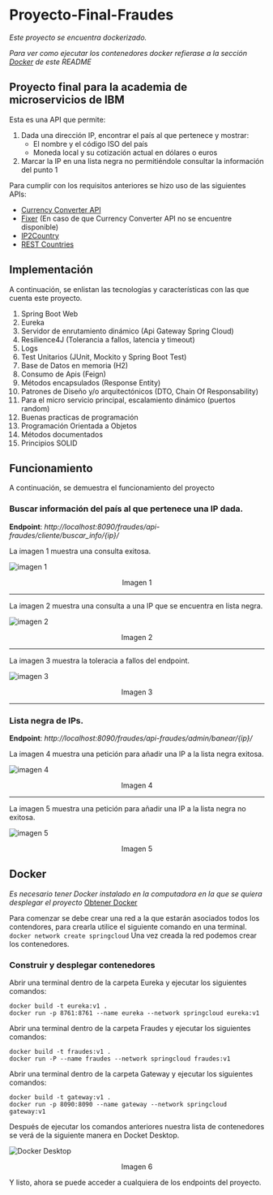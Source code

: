 # Proyecto-Final-Fraudes
_Este proyecto se encuentra dockerizado._

_Para ver como ejecutar los contenedores docker refierase a la sección [Docker](#docker) de este README_
## Proyecto final para la academia de microservicios de IBM
Esta es una API que permite:
1. Dada una dirección IP, encontrar el país al que pertenece y mostrar:
   - El nombre y el código ISO del país
   - Moneda local y su cotización actual en dólares o euros
2. Marcar la IP en una lista negra no permitiéndole consultar la información del punto 1

Para cumplir con los requisitos anteriores se hizo uso de las siguientes APIs:
- [Currency Converter API](https://free.currencyconverterapi.com/)
- [Fixer](https://fixer.io/) (En caso de que Currency Converter API no se encuentre disponible)
- [IP2Country](https://ip2country.info/)
- [REST Countries](https://restcountries.com/)

## Implementación
A continuación, se enlistan las tecnologías y características con las que cuenta este proyecto.
1. Spring Boot Web
2. Eureka
3. Servidor de enrutamiento dinámico (Api Gateway Spring Cloud)
3. Resilience4J (Tolerancia a fallos, latencia y timeout)
4. Logs
5. Test Unitarios (JUnit, Mockito y Spring Boot Test)
6. Base de Datos en memoria (H2)
7. Consumo de Apis (Feign)
8. Métodos encapsulados (Response Entity)
9. Patrones de Diseño y/o arquitectónicos (DTO, Chain Of Responsability)
10. Para el micro servicio principal, escalamiento dinámico (puertos random)
11. Buenas practicas de programación
12. Programación Orientada a Objetos
13. Métodos documentados
15. Principios SOLID

## Funcionamiento
A continuación, se demuestra el funcionamiento del proyecto

### Buscar información del país al que pertenece una IP dada.

**Endpoint**: _http://localhost:8090/fraudes/api-fraudes/cliente/buscar_info/{ip}/_

La imagen 1 muestra una consulta exitosa.


![imagen 1](https://user-images.githubusercontent.com/25095612/156471229-9f58ac54-d90a-4de2-909a-abe5ee6b186d.png)
<p align="center">
   Imagen 1
</p>

------------------------------------------------------------

La imagen 2 muestra una consulta a una IP que se encuentra en lista negra.


![imagen 2](https://user-images.githubusercontent.com/25095612/156472837-0098060a-1a6a-4109-9185-ca4bd49a7bd7.png)
<p align="center">
   Imagen 2
</p>

------------------------------------------------------------

La imagen 3 muestra la toleracia a fallos del endpoint.


![imagen 3](https://user-images.githubusercontent.com/25095612/156473261-c4cd2825-1c8a-41eb-95be-4c1732b998f2.png)
<p align="center">
   Imagen 3
</p>

------------------------------------------------------------

### Lista negra de IPs.
**Endpoint**: _http://localhost:8090/fraudes/api-fraudes/admin/banear/{ip}/_

La imagen 4 muestra una petición para añadir una IP a la lista negra exitosa.


![imagen 4](https://user-images.githubusercontent.com/25095612/156473579-68d0a418-f220-4117-96c0-30e26e6a4d71.png)
<p align="center">
   Imagen 4
</p>

------------------------------------------------------------

La imagen 5 muestra una petición para añadir una IP a la lista negra no exitosa.


![imagen 5](https://user-images.githubusercontent.com/25095612/156473673-11c6fc01-32f1-4be9-a1ad-a765e90cb4d4.png)
<p align="center">
   Imagen 5
</p>

## Docker
_Es necesario tener Docker instalado en la computadora en la que se quiera desplegar el proyecto_ [Obtener Docker](https://www.docker.com/get-started)

Para comenzar se debe crear una red a la que estarán asociados todos los contendores, para crearla utilice el siguiente comando en una terminal.
`docker network create springcloud`
Una vez creada la red podemos crear los contenedores.

### Construir y desplegar contenedores
Abrir una terminal dentro de la carpeta Eureka y ejecutar los siguientes comandos:
   ```
   docker build -t eureka:v1 .
   docker run -p 8761:8761 --name eureka --network springcloud eureka:v1
   ```
Abrir una terminal dentro de la carpeta Fraudes y ejecutar los siguientes comandos:
   ```
   docker build -t fraudes:v1 .
   docker run -P --name fraudes --network springcloud fraudes:v1
   ```
Abrir una terminal dentro de la carpeta Gateway y ejecutar los siguientes comandos:
   ```
   docker build -t gateway:v1 .
   docker run -p 8090:8090 --name gateway --network springcloud gateway:v1
   ```  
Después de ejecutar los comandos anteriores nuestra lista de contenedores se verá de la siguiente manera en Docket Desktop.

![Docker Desktop](https://user-images.githubusercontent.com/25095612/156476062-6c8d967f-178e-4a62-a2ac-504ebf5884f3.png)
<p align="center">
   Imagen 6
</p>

Y listo, ahora se puede acceder a cualquiera de los endpoints del proyecto.
